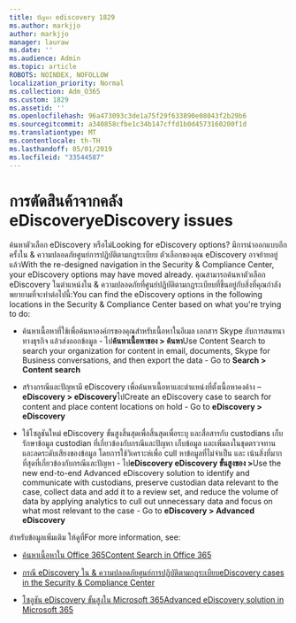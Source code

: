 ```yaml
---
title: ปัญหา ediscovery 1829
ms.author: markjjo
author: markjjo
manager: lauraw
ms.date: ''
ms.audience: Admin
ms.topic: article
ROBOTS: NOINDEX, NOFOLLOW
localization_priority: Normal
ms.collection: Adm_O365
ms.custom: 1829
ms.assetid: ''
ms.openlocfilehash: 96a473093c3de1a75f29f633890e08043f2b29b6
ms.sourcegitcommit: a340858cfbe1c34b147cffd1b0d4573160200f1d
ms.translationtype: MT
ms.contentlocale: th-TH
ms.lasthandoff: 05/01/2019
ms.locfileid: "33544587"
---
```

# <a name="ediscovery-issues"></a><span data-ttu-id="1315f-102">การตัดสินค้าจากคลัง eDiscovery</span><span class="sxs-lookup"><span data-stu-id="1315f-102">eDiscovery issues</span></span>

<span data-ttu-id="1315f-103">ค้นหาตัวเลือก eDiscovery หรือไม่</span><span class="sxs-lookup"><span data-stu-id="1315f-103">Looking for eDiscovery options?</span></span> <span data-ttu-id="1315f-104">มีการนำออกแบบอีกครั้งใน & ความปลอดภัยศูนย์การปฏิบัติตามกฎระเบียบ ตัวเลือกของคุณ eDiscovery อาจย้ายอยู่แล้ว</span><span class="sxs-lookup"><span data-stu-id="1315f-104">With the re-designed navigation in the Security & Compliance Center, your eDiscovery options may have moved already.</span></span>  <span data-ttu-id="1315f-105">คุณสามารถค้นหาตัวเลือก eDiscovery ในตำแหน่งใน & ความปลอดภัยที่ศูนย์ปฏิบัติตามกฎระเบียบที่ขึ้นอยู่กับสิ่งที่คุณกำลังพยายามที่จะทำต่อไปนี้:</span><span class="sxs-lookup"><span data-stu-id="1315f-105">You can find the eDiscovery options in the following locations in the Security & Compliance Center based on what you're trying to do:</span></span>

- <span data-ttu-id="1315f-106">ค้นหาเนื้อหาที่ใช้เพื่อค้นหาองค์กรของคุณสำหรับเนื้อหาในอีเมล เอกสาร Skype กับการสนทนาทางธุรกิจ แล้วส่งออกข้อมูล - ไป**ค้นหาเนื้อหาของ > ค้นหา**</span><span class="sxs-lookup"><span data-stu-id="1315f-106">Use Content Search to search your organization for content in email, documents, Skype for Business conversations, and then export the data - Go to **Search > Content search**</span></span>

- <span data-ttu-id="1315f-107">สร้างกรณีและปัญหามี eDiscovery เพื่อค้นหาเนื้อหาและตำแหน่งที่ตั้งเนื้อหาคงค้าง – **eDiscovery > eDiscovery**ไป</span><span class="sxs-lookup"><span data-stu-id="1315f-107">Create an eDiscovery case to search for content and place content locations on hold - Go to **eDiscovery > eDiscovery**</span></span>

- <span data-ttu-id="1315f-108">ใช้โซลูชันใหม่ eDiscovery ขั้นสูงสิ้นสุดเพื่อสิ้นสุดเพื่อระบุ และสื่อสารกับ custodians เก็บรักษาข้อมูล custodian ที่เกี่ยวข้องกับกรณีและปัญหา เก็บข้อมูล และเพิ่มลงในชุดตรวจทาน และลดระดับเสียงของข้อมูล โดยการใช้วิเคราะห์เพื่อ cull หาข้อมูลที่ไม่จำเป็น และ เน้นสิ่งที่มากที่สุดที่เกี่ยวข้องกับกรณีและปัญหา - ไป**eDiscovery eDiscovery ขั้นสูงของ >**</span><span class="sxs-lookup"><span data-stu-id="1315f-108">Use the new end-to-end Advanced eDiscovery solution to identify and communicate with custodians, preserve custodian data relevant to the case, collect data and add it to a review set, and reduce the volume of data by applying analytics to cull out unnecessary data and focus on what most relevant to the case -  Go to **eDiscovery > Advanced eDiscovery**</span></span>

<span data-ttu-id="1315f-109">สำหรับข้อมูลเพิ่มเติม ให้ดูที่</span><span class="sxs-lookup"><span data-stu-id="1315f-109">For more information, see:</span></span>

- [<span data-ttu-id="1315f-110">ค้นหาเนื้อหาใน Office 365</span><span class="sxs-lookup"><span data-stu-id="1315f-110">Content Search in Office 365</span></span>](https://docs.microsoft.com/office365/securitycompliance/content-search)

- [<span data-ttu-id="1315f-111">กรณี eDiscovery ใน & ความปลอดภัยศูนย์การปฏิบัติตามกฎระเบียบ</span><span class="sxs-lookup"><span data-stu-id="1315f-111">eDiscovery cases in the Security & Compliance Center</span></span>](https://docs.microsoft.com/office365/securitycompliance/ediscovery-cases)

- [<span data-ttu-id="1315f-112">โซลูชัน eDiscovery ขั้นสูงใน Microsoft 365</span><span class="sxs-lookup"><span data-stu-id="1315f-112">Advanced eDiscovery solution in Microsoft 365</span></span>](https://docs.microsoft.com/office365/securitycompliance/compliance20/overview-ediscovery-20)
